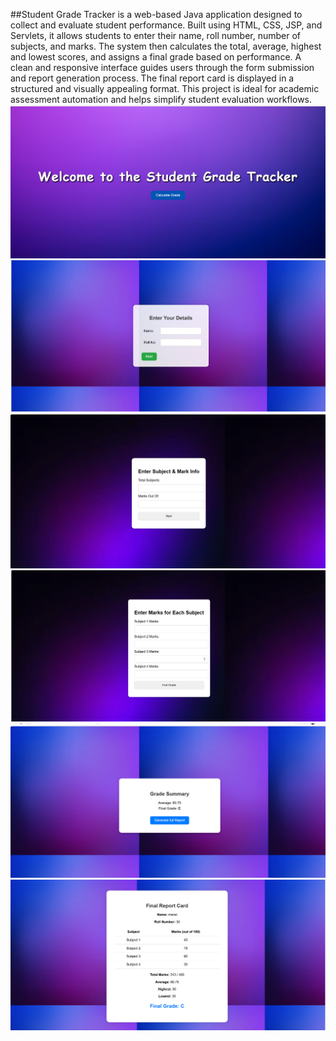 ##Student Grade Tracker is a web-based Java application designed to collect and evaluate student performance. Built using HTML, CSS, JSP, and Servlets, it allows students to enter their name, roll number, number of subjects, and marks. The system then calculates the total, average, highest and lowest scores, and assigns a final grade based on performance. A clean and responsive interface guides users through the form submission and report generation process. The final report card is displayed in a structured and visually appealing format. This project is ideal for academic assessment automation and helps simplify student evaluation workflows.
![Screenshots](https://github.com/mansi-priya/codeAlpha_StudentGradeTrackers/blob/main/screenshots/Screenshot%20(233).png)
![Screenshots](https://github.com/mansi-priya/codeAlpha_StudentGradeTrackers/blob/main/screenshots/Screenshot%20(234).png)
![Screenshots](https://github.com/mansi-priya/codeAlpha_StudentGradeTrackers/blob/main/screenshots/Screenshot%20(235).png)
![Screenshots](https://github.com/mansi-priya/codeAlpha_StudentGradeTrackers/blob/main/screenshots/Screenshot%20(236).png)
![Screenshots](https://github.com/mansi-priya/codeAlpha_StudentGradeTrackers/blob/main/screenshots/Screenshot%20(237).png)
![Screenshots](https://github.com/mansi-priya/codeAlpha_StudentGradeTrackers/blob/main/screenshots/Screenshot%20(238).png)
